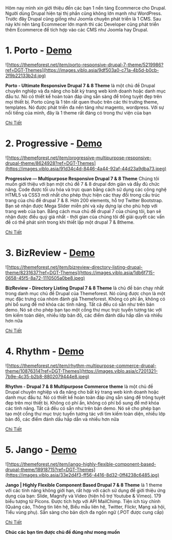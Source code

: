 Hôm nay mình xin giới thiệu đến các bạn 1 nền tảng Ecommerce cho Drupal. Người dùng Drupal hiện tại thị phần cũng không lớn mạnh như WordPress. Trước đây Drupal cũng giống như Joomla chuyên phát triển là 1 CMS. Sau này khi nền tảng Ecommecer lớn mạnh thì các Developer cũng phát triển thêm Ecommerce để tích hợp vào các CMS như Joomla hay Drupal.
# 1. Porto - [Demo](https://themeforest.net/item/porto-responsive-drupal-7-theme/5219986?ref=DGT-Themes)
![https://themeforest.net/item/porto-responsive-drupal-7-theme/5219986?ref=DGT-Themes](https://images.viblo.asia/9df503a0-c71a-4b5d-b0cb-2f9b22133b2d.jpg)

**Porto - Ultimate Responsive Drupal 7 & 8 Theme** là một chủ đề Drupal chuyên nghiệp và đa năng cho bất kỳ trang web kinh doanh hoặc danh mục đầu tư. Nó có thiết kế hoàn toàn đáp ứng sẵn sàng để trông tuyệt đẹp trên mọi thiết bị. Porto cũng là 1 tên rất quen thuộc trên các thi trường theme, templates. Nó được phát triển đa nền tảng như magento, wordpress. Với sự nổi tiếng của mình, đây là 1 theme rất đáng có trong thư viện của bạn

[Chi Tiết](https://themeforest.net/item/porto-responsive-drupal-7-theme/5219986?ref=DGT-Themes)

# 2. Progressive - [Demo](https://themeforest.net/item/progressive-multipurpose-responsive-drupal-theme/8624928?ref=DGT-Themes)
![https://themeforest.net/item/progressive-multipurpose-responsive-drupal-theme/8624928?ref=DGT-Themes](https://images.viblo.asia/91d34c4d-8446-4a44-92af-44d23a9dba73.jpeg)

**Progressive — Multipurpose Responsive Drupal 7 & 8 Theme** Chúng tôi muốn giới thiệu với bạn một chủ đề 7 & 8 drupal đơn giản và đầy đủ chức năng. Code được tối ưu hóa và trực quan bằng cách sử dụng các công nghệ HTML5 và CSS3 mới nhất cho phép thực hiện các thay đổi trong cấu trúc trang của chủ đề drupal 7 & 8. Hơn 200 elements, hỗ trợ Twitter Bootstrap. Bạn sẽ nhận được Mega Slider miễn phí và xây dựng lại cho phù hợp với trang web của bạn. Bằng cách mua chủ đề drupal 7 của chúng tôi, bạn sẽ nhận được điều quý giá nhất - thời gian của chúng tôi để giải quyết các vấn đề có thể phát sinh trong khi thiết lập một drupal 7 & 8theme.

[Chi Tiết](https://themeforest.net/item/progressive-multipurpose-responsive-drupal-theme/8624928?ref=DGT-Themes)

# 3. BizReview - [Demo](https://themeforest.net/item/bizreview-directory-listing-drupal-theme/8231637?ref=DGT-Themes)
![https://themeforest.net/item/bizreview-directory-listing-drupal-theme/8231637?ref=DGT-Themes](https://images.viblo.asia/1db6f715-0658-45f5-8a72-1110505a0be8.jpeg)

**BizReview - Directory Listing Drupal 7 & 8 Theme** là chủ đề bán chạy nhất trong danh mục chủ đề Drupal của Themeforest. Nó cũng được chọn là một mục đặc trưng của nhóm đánh giá Themeforest. Không có phí ẩn, không có phí bổ sung để mở khóa các tính năng. Tất cả đều có sẵn như trên bản demo. Nó sẽ cho phép bạn tạo một cổng thư mục trực tuyến tương tác với tìm kiếm toàn diện, nhiều lớp bản đồ, các điểm đánh dấu hấp dẫn và nhiều hơn nữa

[Chi Tiết](https://themeforest.net/item/bizreview-directory-listing-drupal-theme/8231637?ref=DGT-Themes)

# 4. Rhythm - [Demo](https://themeforest.net/item/rhythm-multipurpose-commerce-drupal-theme/10876314?ref=DGT-Themes)
![https://themeforest.net/item/rhythm-multipurpose-commerce-drupal-theme/10876314?ref=DGT-Themes](https://images.viblo.asia/c7201321-7b9e-4c35-b2b8-8802079444e8.jpeg)

**Rhythm - Drupal 7 & 8 Multipurpose Commerce theme**  là một chủ đề Drupal chuyên nghiệp và đa năng cho bất kỳ trang web kinh doanh hoặc danh mục đầu tư. Nó có thiết kế hoàn toàn đáp ứng sẵn sàng để trông tuyệt đẹp trên mọi thiết bị. Không có phí ẩn, không có phí bổ sung để mở khóa các tính năng. Tất cả đều có sẵn như trên bản demo. Nó sẽ cho phép bạn tạo một cổng thư mục trực tuyến tương tác với tìm kiếm toàn diện, nhiều lớp bản đồ, các điểm đánh dấu hấp dẫn và nhiều hơn nữa

[Chi Tiết](https://themeforest.net/item/rhythm-multipurpose-commerce-drupal-theme/10876314?ref=DGT-Themes)

# 5. Jango - [Demo](https://themeforest.net/item/jango-highly-flexible-component-based-drupal-theme/18918715?ref=DGT-Themes)
![https://themeforest.net/item/jango-highly-flexible-component-based-drupal-theme/18918715?ref=DGT-Themes](https://images.viblo.asia/33e2d4f3-ff56-4416-8d32-0ff4238c6485.jpg)

**Jango | Highly Flexible Component Based Drupal 7 & 8 Theme** là 1 theme với các tính năng không giới hạn, rất hợp với cách sử dụng để giới thiệu ứng dụng của bạn: Slide, Magnify và Video (hiện hỗ trợ Youtube & Vimeo). 179 biểu tượng từ Picons. Được tích hợp với API MailChimp. Tiện ích tùy chỉnh (Quảng cáo, Thông tin liên hệ, Biểu mẫu liên hệ, Twitter, Flickr, Mạng xã hội, Tiểu vùng phụ). Sẵn sàng cho bản dịch đa ngôn ngữ (.POT được cung cấp)

[Chi Tiết](https://themeforest.net/item/jango-highly-flexible-component-based-drupal-theme/18918715?ref=DGT-Themes)

**Chúc các bạn tìm được chủ đề đúng như mong muốn**